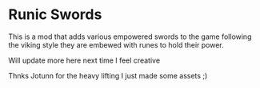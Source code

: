 # Runic Swords

This is a mod that adds various empowered swords to the game following the viking style they are embewed with runes to hold their power. 

Will update more here next time I feel creative 


Thnks Jotunn for the heavy lifting I just made some assets ;)
